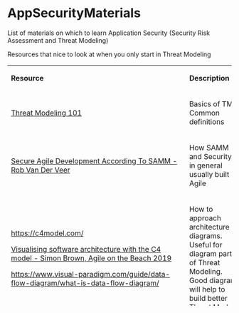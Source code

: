 # AppSecurityMaterials
List of materials on which to learn Application Security (Security Risk Assessment and Threat Modeling)

Resources that nice to look at when you only start in Threat Modeling

<table>
  <tr>
    <td>
      <p><strong> Resource </strong></p>
    </td>
    <td>
      <p><strong>Description</strong></p>
    </td>
  </tr>
  <tr>
    <td>
      <p>
        <a href="https://youtu.be/QQ7StGiy_-M">Threat Modeling 101</a>
      </p>
    </td>
    <td>
      <p>Basics of TM. Common definitions</p>
    </td>
  </tr>
  <tr>
    <td>
      <p>
        <a href="https://www.youtube.com/watch?v=ati80YcVJy8">Secure Agile Development According To SAMM - Rob Van Der Veer</a>
      </p>
    </td>
    <td>
      <p>How SAMM and Security in general usually built in Agile</p>
    </td>
  </tr>
  <tr>
    <td>
      <p>
        <a href="https://c4model.com/">https://c4model.com/</a>
      </p>
      <p>
        <a href="https://www.youtube.com/watch?v=x2-rSnhpw0g">Visualising software architecture with the C4 model - Simon Brown, Agile on the Beach 2019</a>
      </p>
      <p>
        <a href="https://www.visual-paradigm.com/guide/data-flow-diagram/what-is-data-flow-diagram/">https://www.visual-paradigm.com/guide/data-flow-diagram/what-is-data-flow-diagram/</a>
      </p>
    </td>
    <td>
      <p>How to approach architecture diagrams. Useful for diagram part of Threat Modeling. Good diagram will help to build better Threat Model.</p>
    </td>
  </tr>
  <tr>
    <td>
      <p>(russian) <a href="https://www.youtube.com/watch?v=Q2rTKwsuHjY">Mikhail Rusakovich - Introduction Security into Application Development</a>
      </p>
    </td>
    <td>
      <p>Description of classical S-SDL</p>
    </td>
  </tr>
  <tr>
    <td>
      <p>(russian) <a href="https://habr.com/ru/company/mailru/blog/504062/">https://habr.com/ru/company/mailru/blog/504062/</a>
      </p>
    </td>
    <td>
      <p>Into to TM for developers (not sure about the "draw bad diagrams" advice)</p>
    </td>
  </tr>
  <tr>
    <td>
      <p>
        <a href="https://owasp.org/www-community/OWASP_Risk_Rating_Methodology">OWASP Risk Rating Methodology</a>
      </p>
    </td>
    <td>
      <p>It is hard to do TM without SRA, so understanding on how to rate risks is important. OWASP Risk Rating Methodology, name speaks for itself</p>
    </td>
  </tr>
    <td>
      <p>
        <a href="http://www.includesnodirt.com/nodirt.pdf">INCLUDES NO DIRT methodology</a>
      </p>
    </td>
    <td>
      <p>Interesting approach to Threat Modeling for Digital Healthcare</p>
    </td>
  </tr>
</table>
 
 Resources that nice to look at when you have experience in Threat Modeling
 
<table>
  <colgroup>
    <col/>
    <col/>
  </colgroup>
  <tbody>
    <tr>
      <td>
        <p><strong>Resource</strong></p>
      </td>
      <td>
        <p><strong>Description</strong></p>
      </td>
    </tr>
    <tr>
      <td>
        <p>
          <a href="https://www.youtube.com/watch?v=Xgrq4fBBvCc">Threat Modelling Stories From The Trenches - David Johannson and Andrew Lee-Thorp</a>
        </p>
      </td>
      <td>
        <p>Several Interesting Threat Modelling Stories that gives good examples on the things that might happen</p>
      </td>
    </tr>
    <tr>
      <td>
        <p>
          <a href="https://www.youtube.com/watch?v=3Fl_7FrM_gI">Value Driven Threat Modeling - Avi Douglen - AppSecUSA 2018</a>
        </p>
      </td>
      <td>
        <p>Value Driven Threat Modeling - things to keep in mind so that your Threat Models be useful</p>
      </td>
    </tr>
    <tr>
      <td>
        <p>
          <a href="https://www.youtube.com/watch?v=Ja4r1ogZjSY">XSS is dead. We just don't get it. - Mario Heiderich</a>
        </p>
      </td>
      <td>
        <p>How we need to think about vulnerabilities</p>
      </td>
    </tr>
    <tr>
      <td>
        <p>
          <a href="https://www.youtube.com/watch?v=siR8O06JjS8">Scalable threat modeling via a single reference model and threat library</a>
          <br/>(russian version) <a href="https://www.youtube.com/watch?v=1DuvtpOpzqU">Масштабируемое моделирование угроз за счет единой reference model и библиотеки угроз</a>
        </p>
      </td>
      <td>
        <p>Example on how TM can be done with small team on big set of similar by technological stack projects.</p>
      </td>
    </tr>
    <tr>
      <td>
        <p>
          <a href="https://www.youtube.com/watch?v=VbW-X0j35gw">AppSecCali 2019 - Threat Model Every Story: Practical Continuous Threat Modeling Work for Your Team</a>
        </p>
      </td>
      <td>
        <p>How Threat Modeling is done in Autodesk. Interesting approach on how to work with developers.</p>
      </td>
    </tr>
  </tbody>
</table>
